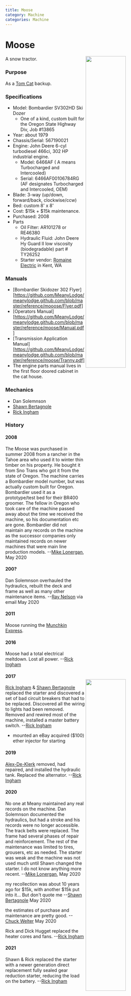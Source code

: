 ```yaml
---
title: Moose
category: Machine
categories: Machine
---
```

# Moose
<img src="/img/2020-Moose.jpeg" style="width: 50%;" align="right">
A snow tractor.

### Purpose

As a [Tom Cat](/Machine/Tomcat) backup.

### Specifications

- Model: Bombardier SV302HD Ski Dozer
    - One of a kind, custom built for the Oregon State Highway Div, Job #13865
- Year: about 1979
- Chassis/Serial: 567190021
- Engine: John Deere 6-cyl turbodiesel 466ci, 302 HP industrial engine.
    - Model: 6466AF ( A means Turbocharged and Intercooled)
    - Serial: 6466AF00106784RG (AF designates Turbocharged and Intercooled, OEM)
- Blade: 3-way (up/down, forward/back, clockwise/ccw)
- Bed: custom 8' x 8'
- Cost: $15k + $15k maintenance.
- Purchased: 2008
- Parts
    - Oil Filter: AR101278 or RE46380
    - Hydraulic Fluid: John Deere Hy Guard II low viscosity (biodegradable) part # TY26252
    - Starter vendor: [Romaine Electric](https://www.romaineelectric.com/) in Kent, WA

### Manuals

- [Bombardier Skidozer 302 Flyer][https://github.com/MeanyLodge/meanylodge.github.com/blob/master/reference/mooose/Flyer.pdf]
- [Operators Manual][https://github.com/MeanyLodge/meanylodge.github.com/blob/master/reference/moose/Manual.pdf]
- [Transmission Application Manual][https://github.com/MeanyLodge/meanylodge.github.com/blob/master/reference/moose/Tranny.pdf]
- The engine parts manual lives in the first floor doored cabinet in the cat house.

### Mechanics

- Dan Solemnson
- [Shawn Bertagnole](/Person/Shawn-Bertagnole)
- [Rick Ingham](/Person/Rick-Ingham)

### History

#### 2008

The Moose was purchased in summer 2008 from a rancher in the Tahoe area who used it to winter thin timber on his property. He bought it from Sno Trans who got it from the state of Oregon. The machine carries a Bombardier model number, but was actually custom built for Oregon. Bombardier used it as a prototype/test bed for their BR400 groomer. The fellow in Oregon who took care of the machine passed away about the time we received the machine, so his documentation etc are gone. Bombardier did not maintain any records on the machine as the successor companies only maintained records on newer machines that were main line production models. --[Mike Lonergan](/Person/Mike-Lonergan), May 2020

#### 200?

Dan Solemnson overhauled the hydraulics, rebuilt the deck and frame as well as many other maintenance items. --[Ray Nelson](/Person/Ray-Nelson) via email May 2020

#### 2011

Moose running the [Munchkin Express](Munchkin-Express).

<img src="/img/2011-Moose.jpeg" style="width: 50%;" align="right">

#### 2016

Moose had a total electrical meltdown. Lost all power. --[Rick Ingham](/Person/Rick-Ingham)

#### 2017

[Rick Ingham](/Person/Rick-Ingham) & [Shawn Bertagnole](/Person/Shawn-Bertagnole) replaced the starter and discovered a set of bad circuit breakers that had to be replaced. Discovered all the wiring to lights had been removed. Removed and rewired most of the machine, installed a master battery switch. --[Rick Ingham](Rick-Ingham)

- mounted an eBay acquired ($100) ether injector for starting

#### 2019

[Alex-De-Klerk](/Person/Alex-de-Klerk) removed, had repaired, and installed the hydraulic tank. Replaced the alternator. --[Rick Ingham](/Person/Rick-Ingham)

#### 2020

No one at Meany maintained any real records on the machine. Dan Solemnson documented the hydraulics, but had a stroke and his records were no longer accessible. The track belts were replaced. The frame had several phases of repair and reinforcement. The rest of the maintenance was limited to tires, grousers, etc as needed. The starter was weak and the machine was not used much until Shawn changed the starter. I do not know anything more recent. --[Mike Lonergan](/Person/Mike-Lonergan), May 2020

my recollection was about 10 years ago for $15k, with another $15k put into it... But don't quote me --[Shawn Bertagnole](/Person/Shawn-Bertagnole) May 2020

the estimates of purchase and maintenance are pretty good. --[Chuck Welter](/Person/Chuck-Welter) May 2020

Rick and Dick Hugget replaced the heater cores and fans. --[Rick Ingham](/Person/Rick-Ingham)

#### 2021

Shawn & Rick replaced the starter with a newer generation direct replacement fully sealed gear reduction starter, reducing the load on the battery. --[Rick Ingham](/Person/Rick-Ingham)


[Flyer]:  /Machine/Moose/Flyer.pdf
[Manual]: /Machine/Moose/Manual.pdf
[Tranny]: /Machine/Moose/Transmission.pdf